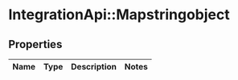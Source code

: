# IntegrationApi::Mapstringobject

## Properties
Name | Type | Description | Notes
------------ | ------------- | ------------- | -------------


